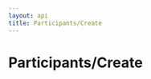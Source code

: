```yaml
---
layout: api
title: Participants/Create
---
```


# Participants/Create

<api-explorer resource="http://api.rusic.com/participants" method="POST">
  <api-header name="Accept" required="true" value="application/vnd.rusic.v1+json" editable-key="false" editable-value="false"></api-header>
  <api-header name="X-API-Key" required="true" value="abc123" editable-key="false"></api-header>
  <api-part name="participant[provider]" required="true" default="" value="saml"></api-part>
  <api-part name="participant[nickname]" required="true" default="" value="joebloggs"></api-part>
  <api-part name="participant[uid]" required="true" default="" value="florida.buzzard@message.hu"></api-part>
  <api-part name="participant[name]" required="false" default="" value="Joe Bloggs "></api-part>
  <api-part name="participant[oauth_token]" required="false" default="" value="xyz"></api-part>
</api-explorer>
